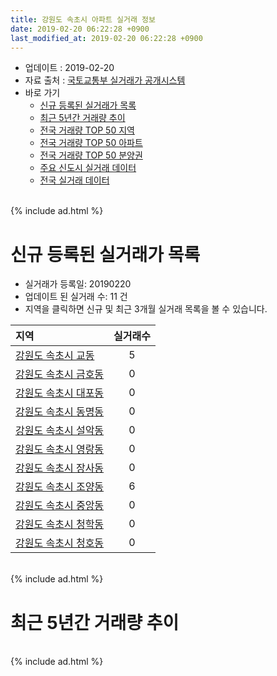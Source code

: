 ```yaml
---
title: 강원도 속초시 아파트 실거래 정보
date: 2019-02-20 06:22:28 +0900
last_modified_at: 2019-02-20 06:22:28 +0900
---
```


* 업데이트 : 2019-02-20
* 자료 출처 : [국토교통부 실거래가 공개시스템](http://rt.molit.go.kr)
* 바로 가기
    * [신규 등록된 실거래가 목록](#신규-등록된-실거래가-목록)
    * [최근 5년간 거래량 추이](#최근-5년간-거래량-추이)
    * [전국 거래량 TOP 50 지역](https://inasie.github.io/apt-trade-info/최근-3개월-전국에서-가장-거래가-많이-발생한-지역)
    * [전국 거래량 TOP 50 아파트](https://inasie.github.io/apt-trade-info/최근-3개월-전국에서-가장-거래가-많이-발생한-아파트)
    * [전국 거래량 TOP 50 분양권](https://inasie.github.io/apt-trade-info/최근-3개월-전국에서-가장-거래가-많이-발생한-분양권)
    * [주요 신도시 실거래 데이터](https://inasie.github.io/apt-trade-info/주요-신도시)
    * [전국 실거래 데이터](https://inasie.github.io/apt-trade-info/전국)

<br>
{% include ad.html %}
<br>

# 신규 등록된 실거래가 목록
* 실거래가 등록일: 20190220
* 업데이트 된 실거래 수: 11 건
* 지역을 클릭하면 신규 및 최근 3개월 실거래 목록을 볼 수 있습니다.


|지역|실거래수|
|:---|:---:|
|[강원도 속초시 교동](https://inasie.github.io/apt-trade-info/강원도-속초시-교동)|5|
|[강원도 속초시 금호동](https://inasie.github.io/apt-trade-info/강원도-속초시-금호동)|0|
|[강원도 속초시 대포동](https://inasie.github.io/apt-trade-info/강원도-속초시-대포동)|0|
|[강원도 속초시 동명동](https://inasie.github.io/apt-trade-info/강원도-속초시-동명동)|0|
|[강원도 속초시 설악동](https://inasie.github.io/apt-trade-info/강원도-속초시-설악동)|0|
|[강원도 속초시 영랑동](https://inasie.github.io/apt-trade-info/강원도-속초시-영랑동)|0|
|[강원도 속초시 장사동](https://inasie.github.io/apt-trade-info/강원도-속초시-장사동)|0|
|[강원도 속초시 조양동](https://inasie.github.io/apt-trade-info/강원도-속초시-조양동)|6|
|[강원도 속초시 중앙동](https://inasie.github.io/apt-trade-info/강원도-속초시-중앙동)|0|
|[강원도 속초시 청학동](https://inasie.github.io/apt-trade-info/강원도-속초시-청학동)|0|
|[강원도 속초시 청호동](https://inasie.github.io/apt-trade-info/강원도-속초시-청호동)|0|


<br>
{% include ad.html %}
<br>

# 최근 5년간 거래량 추이


<div style="width:100%;">
    <canvas id="deal_progress" height="200"></canvas>
</div>

<script>
new Chart(document.getElementById("deal_progress"), {
    type: 'line',
    data: {
        labels: ['201402','201403','201404','201405','201406','201407','201408','201409','201410','201411','201412','201501','201502','201503','201504','201505','201506','201507','201508','201509','201510','201511','201512','201601','201602','201603','201604','201605','201606','201607','201608','201609','201610','201611','201612','201701','201702','201703','201704','201705','201706','201707','201708','201709','201710','201711','201712','201801','201802','201803','201804','201805','201806','201807','201808','201809','201810','201811','201812','201901','201902'],
        datasets: [{
            label: '매매',
            pointRadius: 1,
            data: [112, 143, 119, 92, 116, 134, 119, 140, 150, 116, 90, 145, 110, 189, 146, 98, 107, 104, 111, 111, 115, 91, 100, 93, 89, 121, 117, 122, 134, 158, 99, 95, 93, 126, 63, 58, 93, 117, 135, 113, 162, 127, 129, 121, 126, 80, 91, 386, 188, 180, 102, 119, 94, 89, 107, 136, 144, 118, 86, 97, 41],
            borderColor: "rgba(255, 201, 14, 1)",
            backgroundColor: "rgba(255, 201, 14, 0.5)",
            fill: false,
            lineTension: 0
        },{
            label: '전월세',
            pointRadius: 1,
            data: [190, 206, 166, 139, 208, 182, 158, 160, 180, 152, 156, 190, 168, 216, 169, 151, 180, 215, 200, 166, 175, 147, 164, 201, 208, 230, 169, 160, 155, 131, 117, 112, 114, 105, 103, 103, 172, 165, 220, 120, 141, 129, 114, 131, 94, 130, 219, 147, 164, 203, 155, 145, 114, 123, 107, 114, 120, 157, 95, 72, 36],
            borderColor: "rgba(0, 141, 185, 1)",
            backgroundColor: "rgba(0, 141, 185, 0.5)",
            fill: false,
            lineTension: 0
        }
        ]
    },
    options: {
        responsive: true,
        title: {
            display: false
        },
        tooltips: {
            mode: 'index',
            intersect: false
        },
        hover: {
            mode: 'nearest',
            intersect: true
        },
        scales: {
            xAxes: [{
                display: true,
                scaleLabel: {
                    display: true,
                    labelString: '년/월'
                }
            }],
            yAxes: [{
                display: true,
                ticks: {
                    suggestedMin: 0,
                },
                scaleLabel: {
                    display: true,
                    labelString: '실거래 수'
                }
            }]
        }
    }
});

</script>


<br>
{% include ad.html %}
<br>

